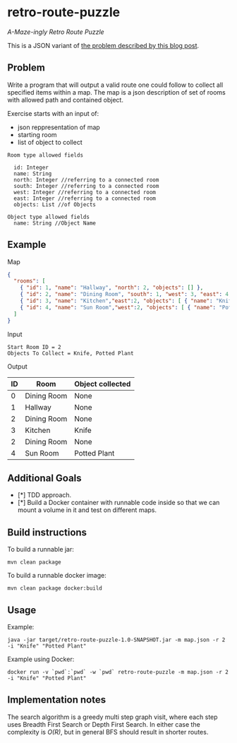 retro-route-puzzle
==================

_A-Maze-ingly Retro Route Puzzle_

This is a JSON variant of [the problem described by this blog post](http://www.jonarcher.com/2010_01_01_archive.html).

Problem
-------

Write a program that will output a valid route one could follow to collect all specified items within a map.
The map is a json description of set of rooms with allowed path and contained object.

Exercise starts with an input of:
  - json reppresentation of map
  - starting room
  - list of object to collect
  
```
Room type allowed fields

  id: Integer
  name: String
  north: Integer //referring to a connected room
  south: Integer //referring to a connected room
  west: Integer //referring to a connected room
  east: Integer //referring to a connected room
  objects: List //of Objects
  
Object type allowed fields
  name: String //Object Name
```

Example
-------

Map
```json
{
  "rooms": [
    { "id": 1, "name": "Hallway", "north": 2, "objects": [] },
    { "id": 2, "name": "Dining Room", "south": 1, "west": 3, "east": 4, "objects": [] },
    { "id": 3, "name": "Kitchen","east":2, "objects": [ { "name": "Knife" } ] },
    { "id": 4, "name": "Sun Room","west":2, "objects": [ { "name": "Potted Plant" } ] }
  ]
}
```

Input
```
Start Room ID = 2
Objects To Collect = Knife, Potted Plant
```

Output

| ID | Room | Object collected|
|----|------|-----------------|
|0|Dining Room|None|
|1|Hallway|None|
|2|Dining Room|None|
|3|Kitchen|Knife|
|2|Dining Room|None|
|4|Sun Room|Potted Plant|

Additional Goals
----------------
  - [*] TDD approach.
  - [*] Build a Docker container with runnable code inside so that we can mount a volume in it and test on different maps.

Build instructions
------------------

To build a runnable jar:
```
mvn clean package
```

To build a runnable docker image:
```
mvn clean package docker:build
```

Usage
-----

Example:
```
java -jar target/retro-route-puzzle-1.0-SNAPSHOT.jar -m map.json -r 2 -i "Knife" "Potted Plant"
```

Example using Docker:
```
docker run -v `pwd`:`pwd` -w `pwd` retro-route-puzzle -m map.json -r 2 -i "Knife" "Potted Plant"
```

Implementation notes
--------------------

The search algorithm is a greedy multi step graph visit, where each step uses Breadth First Search or Depth First Search.
In either case the complexity is *O(R)*, but in general BFS should result in shorter routes.
